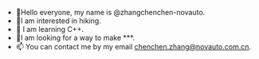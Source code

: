 
- 👋Hello everyone, my name is @zhangchenchen-novauto.
- 👀I am interested in hiking.
- 🌱 I am learning C++.
- 💞️I am looking for a way to make ***.
- 📫 You can contact me by my email chenchen.zhang@novauto.com.cn. 

<!---
zhangchenchen-novauto/zhangchenchen-novauto is a ✨ special ✨ repository because its `README.md` (this file) appears on your GitHub profile.
You can click the Preview link to take a look at your changes.
--->
